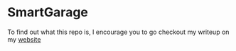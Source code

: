 # SmartGarage 
To find out what this repo is, I encourage you to go checkout my writeup on my [website](https://smp46.me/projects/SmartGarage/)
